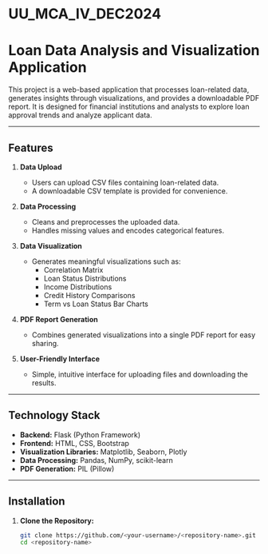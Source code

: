 # UU_MCA_IV_DEC2024

# Loan Data Analysis and Visualization Application

This project is a web-based application that processes loan-related data, generates insights through visualizations, and provides a downloadable PDF report. It is designed for financial institutions and analysts to explore loan approval trends and analyze applicant data.

---

## Features

1. **Data Upload**  
   - Users can upload CSV files containing loan-related data.  
   - A downloadable CSV template is provided for convenience.

2. **Data Processing**  
   - Cleans and preprocesses the uploaded data.  
   - Handles missing values and encodes categorical features.

3. **Data Visualization**  
   - Generates meaningful visualizations such as:  
     - Correlation Matrix  
     - Loan Status Distributions  
     - Income Distributions  
     - Credit History Comparisons  
     - Term vs Loan Status Bar Charts  

4. **PDF Report Generation**  
   - Combines generated visualizations into a single PDF report for easy sharing.

5. **User-Friendly Interface**  
   - Simple, intuitive interface for uploading files and downloading the results.

---

## Technology Stack

- **Backend:** Flask (Python Framework)  
- **Frontend:** HTML, CSS, Bootstrap  
- **Visualization Libraries:** Matplotlib, Seaborn, Plotly  
- **Data Processing:** Pandas, NumPy, scikit-learn  
- **PDF Generation:** PIL (Pillow)

---

## Installation

1. **Clone the Repository:**
   ```bash
   git clone https://github.com/<your-username>/<repository-name>.git
   cd <repository-name>
